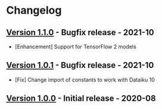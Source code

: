 # Changelog


## [Version 1.1.0](https://github.com/dataiku/dss-plugin-onnx-exporter/releases/tag/v1.1.0) - Bugfix release - 2021-10

- [Enhancement] Support for TensorFlow 2 models

## [Version 1.0.1](https://github.com/dataiku/dss-plugin-onnx-exporter/releases/tag/v1.0.1) - Bugfix release - 2021-10

- [Fix] Change import of constants to work with Dataiku 10

## [Version 1.0.0](https://github.com/dataiku/dss-plugin-onnx-exporter/releases/tag/v1.0.0) - Initial release - 2020-08


